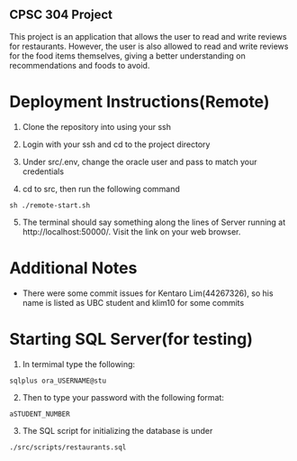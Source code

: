 ## CPSC 304 Project

This project is an application that allows the user to read and write reviews for restaurants.
However, the user is also allowed to read and write reviews for the food items themselves,
giving a better understanding on recommendations and foods to avoid.

# Deployment Instructions(Remote)

1. Clone the repository into using your ssh

2. Login with your ssh and cd to the project directory

3. Under src/.env, change the oracle user and pass to match your credentials

4. cd to src, then run the following command

```
sh ./remote-start.sh
```

5. The terminal should say something along the lines of Server running at http://localhost:50000/. Visit the link on your web browser.

# Additional Notes

- There were some commit issues for Kentaro Lim(44267326), so his name is listed as UBC student and klim10 for some commits

# Starting SQL Server(for testing)

1. In termimal type the following:

```
sqlplus ora_USERNAME@stu
```

2. Then to type your password with the following format:

```
aSTUDENT_NUMBER
```

3. The SQL script for initializing the database is under

```
./src/scripts/restaurants.sql
```
